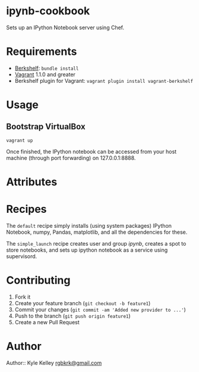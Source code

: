 # ipynb-cookbook

Sets up an IPython Notebook server using Chef.

# Requirements

 * [Berkshelf][]: `bundle install`
 * [Vagrant][] 1.1.0 and greater
 * Berkshelf plugin for Vagrant: `vagrant plugin install vagrant-berkshelf`

# Usage

## Bootstrap VirtualBox

    vagrant up

Once finished, the IPython notebook can be accessed from your host machine (through port forwarding) on 127.0.0.1:8888.

# Attributes

# Recipes

The `default` recipe simply installs (using system packages) IPython Notebook, numpy, Pandas, matplotlib, and all the dependencies for these.

The `simple_launch` recipe creates user and group *ipynb*, creates a spot to store notebooks, and sets up ipython notebook as a service using supervisord.

# Contributing

1. Fork it
2. Create your feature branch (`git checkout -b feature1`)
3. Commit your changes (`git commit -am 'Added new provider to ...'`)
4. Push to the branch (`git push origin feature1`)
5. Create a new Pull Request

# Author

Author:: Kyle Kelley rgbkrk@gmail.com

[Vagrant]:http://vagrantup.com/
[Berkshelf]:http://berkshelf.com/
[Bundler]:http://gembundler.com/
